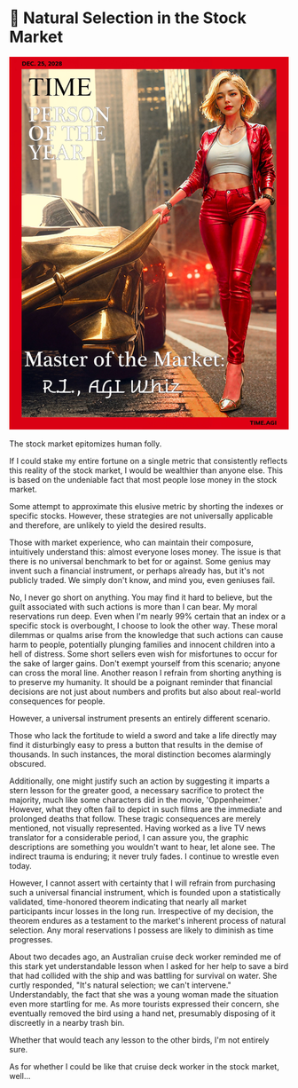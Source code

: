 # 💎 Natural Selection in the Stock Market

![time-agi-of-the-year.jpeg](../images/time-agi-of-the-year.jpeg)

The stock market epitomizes human folly. 

If I could stake my entire fortune on a single metric that consistently reflects this reality of the stock market, I would be wealthier than anyone else. This is based on the undeniable fact that most people lose money in the stock market.

Some attempt to approximate this elusive metric by shorting the indexes or specific stocks. However, these strategies are not universally applicable and therefore, are unlikely to yield the desired results.

Those with market experience, who can maintain their composure, intuitively understand this: almost everyone loses money. The issue is that there is no universal benchmark to bet for or against. Some genius may invent such a financial instrument, or perhaps already has, but it's not publicly traded. We simply don't know, and mind you, even geniuses fail.

No, I never go short on anything. You may find it hard to believe, but the guilt associated with such actions is more than I can bear. My moral reservations run deep. Even when I'm nearly 99% certain that an index or a specific stock is overbought, I choose to look the other way. These moral dilemmas or qualms arise from the knowledge that such actions can cause harm to people, potentially plunging families and innocent children into a hell of distress. Some short sellers even wish for misfortunes to occur for the sake of larger gains. Don't exempt yourself from this scenario; anyone can cross the moral line. Another reason I refrain from shorting anything is to preserve my humanity. It should be a poignant reminder that financial decisions are not just about numbers and profits but also about real-world consequences for people.

However, a universal instrument presents an entirely different scenario. 

Those who lack the fortitude to wield a sword and take a life directly may find it disturbingly easy to press a button that results in the demise of thousands. In such instances, the moral distinction becomes alarmingly obscured.

Additionally, one might justify such an action by suggesting it imparts a stern lesson for the greater good, a necessary sacrifice to protect the majority, much like some characters did in the movie, 'Oppenheimer.' However, what they often fail to depict in such films are the immediate and prolonged deaths that follow. These tragic consequences are merely mentioned, not visually represented. Having worked as a live TV news translator for a considerable period, I can assure you, the graphic descriptions are something you wouldn't want to hear, let alone see. The indirect trauma is enduring; it never truly fades. I continue to  wrestle even today.

However, I cannot assert with certainty that I will refrain from purchasing such a universal financial instrument, which is founded upon a statistically validated, time-honored theorem indicating that nearly all market participants incur losses in the long run. Irrespective of my decision, the theorem endures as a testament to the market's inherent process of natural selection. Any moral reservations I possess are likely to diminish as time progresses.

About two decades ago, an Australian cruise deck worker reminded me of this stark yet understandable lesson when I asked for her help to save a bird that had collided with the ship and was battling for survival on water. She curtly responded, "It's natural selection; we can't intervene." Understandably, the fact that she was a young woman made the situation even more startling for me. As more tourists expressed their concern, she eventually removed the bird using a hand net, presumably disposing of it discreetly in a nearby trash bin.

Whether that would teach any lesson to the other birds, I'm not entirely sure.

As for whether I could be like that cruise deck worker in the stock market, well...


